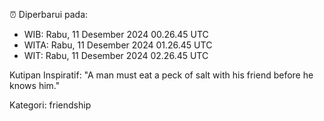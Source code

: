 ⏰ Diperbarui pada:
- WIB: Rabu, 11 Desember 2024 00.26.45 UTC
- WITA: Rabu, 11 Desember 2024 01.26.45 UTC
- WIT: Rabu, 11 Desember 2024 02.26.45 UTC

Kutipan Inspiratif:
"A man must eat a peck of salt with his friend before he knows him."


Kategori: friendship

